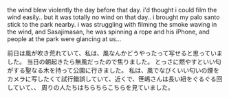 the wind blew violently the day before that day. i'd thought i could film the wind easily..
but it was totally no wind on that day..
i brought my palo santo stick to the park nearby.
i was struggling with filming the smoke waving in the wind, and Sasajimasan, he was spinning a rope and his iPhone, and people at the park were glancing at us…

前日は風が吹き荒れていて、私は、風なんかどうやったって写せると思っていました。
当日の朝起きたら無風だったので焦りました。
とっさに燃やすといい匂がする聖なる木を持って公園に行きました。
私は、風でなびくいい匂いの煙をカメラに写したくて試行錯誤していて、近くで、笹嶋さんは長い紐をぐるぐる回していて、、 周りの人たちはちらちらこちらを見ていました。